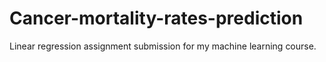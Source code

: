# Cancer-mortality-rates-prediction
Linear regression assignment submission for my machine learning course.
